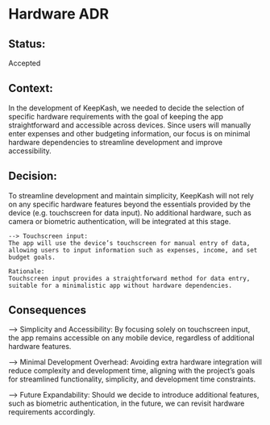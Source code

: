 # Hardware ADR

## Status: 
Accepted 

 

## Context: 
In the development of KeepKash, we needed to decide the selection of specific hardware requirements with the goal of keeping the app straightforward and accessible across devices. Since users will manually enter expenses and other budgeting information, our focus is on minimal hardware dependencies to streamline development and improve accessibility.  
 

## Decision: 
To streamline development and maintain simplicity, KeepKash will not rely on any specific hardware features beyond the essentials provided by the device (e.g. touchscreen for data input). No additional hardware, such as camera or biometric authentication, will be integrated at this stage.  

 

    --> Touchscreen input: 
    The app will use the device’s touchscreen for manual entry of data, allowing users to input information such as expenses, income, and set budget goals. 

	Rationale: 
	Touchscreen input provides a straightforward method for data entry, suitable for a minimalistic app without hardware dependencies.  

 

 

## Consequences 

 

--> Simplicity and Accessibility: 
By focusing solely on touchscreen input, the app 	remains accessible on any mobile device, regardless of additional hardware 			features. 

--> Minimal Development Overhead:
Avoiding extra hardware integration will reduce complexity and development time, aligning with the project’s goals for streamlined functionality, simplicity, and development time constraints. 

--> Future Expandability: 
Should we decide to introduce additional features, such as biometric authentication, in the future, we can revisit hardware requirements accordingly. 